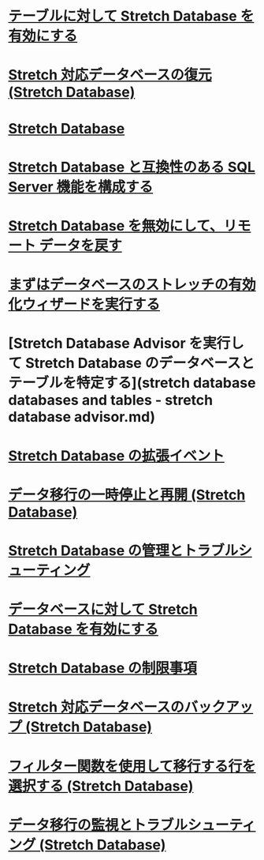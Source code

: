 # [テーブルに対して Stretch Database を有効にする](enable-stretch-database-for-a-table.md)
# [Stretch 対応データベースの復元 (Stretch Database)](restore-stretch-enabled-databases-stretch-database.md)
# [Stretch Database](stretch-database.md)
# [Stretch Database と互換性のある SQL Server 機能を構成する](configure-compatible-sql-server-features-with-stretch-database.md)
# [Stretch Database を無効にして、リモート データを戻す](disable-stretch-database-and-bring-back-remote-data.md)
# [まずはデータベースのストレッチの有効化ウィザードを実行する](get-started-by-running-the-enable-database-for-stretch-wizard.md)
# [Stretch Database Advisor を実行して Stretch Database のデータベースとテーブルを特定する](stretch database databases and tables - stretch database advisor.md)
# [Stretch Database の拡張イベント](extended-events-for-stretch-database.md)
# [データ移行の一時停止と再開 (Stretch Database)](pause-and-resume-data-migration-stretch-database.md)
# [Stretch Database の管理とトラブルシューティング](manage-and-troubleshoot-stretch-database.md)
# [データベースに対して Stretch Database を有効にする](enable-stretch-database-for-a-database.md)
# [Stretch Database の制限事項](limitations-for-stretch-database.md)
# [Stretch 対応データベースのバックアップ (Stretch Database)](backup-stretch-enabled-databases-stretch-database.md)
# [フィルター関数を使用して移行する行を選択する (Stretch Database)](select-rows-to-migrate-by-using-a-filter-function-stretch-database.md)
# [データ移行の監視とトラブルシューティング (Stretch Database)](monitor-and-troubleshoot-data-migration-stretch-database.md)
